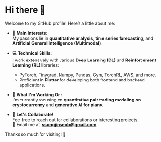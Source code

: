 # Hi there 👋

Welcome to my GitHub profile! Here’s a little about me:

- 🎯 **Main Interests:**  
   My passions lie in **quantitative analysis**, **time series forecasting**, and **Artificial General Intelligence (Multimodal)**.  

- 💻 **Technical Skills:**  
   I work extensively with various **Deep Learning (DL)** and **Reinforcement Learning (RL)** libraries:  
   - PyTorch, Tinygrad, Numpy, Pandas, Gym, TorchRL, AWS, and more.  
   - Proficient in **Flutter** for developing both frontend and backend applications.

- 🔭 **What I'm Working On:**  
   I'm currently focusing on **quantitative pair trading modeling on cryptocurrency** and **generative AI for piano**.  

- 🤝 **Let's Collaborate!**  
   Feel free to reach out for collaborations or interesting projects.  
   📧 Email me at: **ssongjinseob@gmail.com**  

Thanks so much for visiting! 🚀
